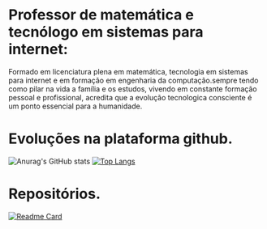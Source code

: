 # Professor de matemática e tecnólogo em sistemas para internet:
  Formado em licenciatura plena em matemática, tecnologia em sistemas para internet e em formação em engenharia da computação.sempre tendo como pilar na vida a família e os estudos, vivendo em constante formação pessoal e profissional,  acredita que a  evolução tecnologica consciente é um ponto essencial para a humanidade. 


# Evoluções na plataforma github.

![Anurag's GitHub stats](https://github-readme-stats.vercel.app/api?username=fabiomatech&theme=dark&show_icons=true)
[![Top Langs](https://github-readme-stats.vercel.app/api/top-langs/?username=fabiomatech&layout=compact)](https://github.com/anuraghazra/github-readme-stats)

# Repositórios.

[![Readme Card](https://github-readme-stats.vercel.app/api/pin/?username=anuraghazra&repo=github-readme-stats)](https://github.com/anuraghazra/github-readme-stats)

<!---
FabioMatech/FabioMatech is a ✨ special ✨ repository because its `README.md` (this file) appears on your GitHub profile.
You can click the Preview link to take a look at your changes.
--->
